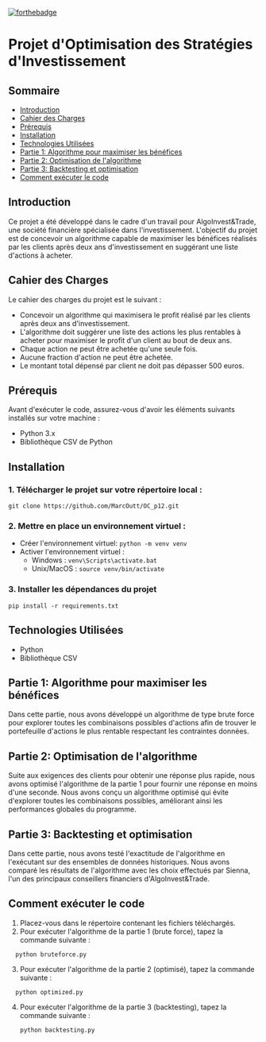 [![forthebadge](https://forthebadge.com/images/badges/made-with-python.svg)](https://forthebadge.com)
# Projet d'Optimisation des Stratégies d'Investissement

## Sommaire
- [Introduction](#introduction)
- [Cahier des Charges](#cahier-des-charges)
- [Prérequis](#prérequis)
- [Installation](#installation)
- [Technologies Utilisées](#technologies-utilisées)
- [Partie 1: Algorithme pour maximiser les bénéfices](#partie-1-algorithme-pour-maximiser-les-bénéfices)
- [Partie 2: Optimisation de l'algorithme](#partie-2-optimisation-de-lalgorithme)
- [Partie 3: Backtesting et optimisation](#partie-3-backtesting-et-optimisation)
- [Comment exécuter le code](#comment-exécuter-le-code)

## Introduction
Ce projet a été développé dans le cadre d'un travail pour AlgoInvest&Trade, une société financière spécialisée dans l'investissement. L'objectif du projet est de concevoir un algorithme capable de maximiser les bénéfices réalisés par les clients après deux ans d'investissement en suggérant une liste d'actions à acheter.

## Cahier des Charges
Le cahier des charges du projet est le suivant :
- Concevoir un algorithme qui maximisera le profit réalisé par les clients après deux ans d'investissement.
- L'algorithme doit suggérer une liste des actions les plus rentables à acheter pour maximiser le profit d'un client au bout de deux ans.
- Chaque action ne peut être achetée qu'une seule fois.
- Aucune fraction d'action ne peut être achetée.
- Le montant total dépensé par client ne doit pas dépasser 500 euros.

## Prérequis
Avant d'exécuter le code, assurez-vous d'avoir les éléments suivants installés sur votre machine :
- Python 3.x
- Bibliothèque CSV de Python

## Installation

### 1. Télécharger le projet sur votre répertoire local : 
```
git clone https://github.com/MarcOutt/OC_p12.git
```
### 2. Mettre en place un environnement virtuel :
* Créer l'environnement virtuel: `python -m venv venv`
* Activer l'environnement virtuel :
    * Windows : `venv\Scripts\activate.bat`
    * Unix/MacOS : `source venv/bin/activate`
    
### 3. Installer les dépendances du projet
```
pip install -r requirements.txt
```


## Technologies Utilisées
- Python
- Bibliothèque CSV

## Partie 1: Algorithme pour maximiser les bénéfices
Dans cette partie, nous avons développé un algorithme de type brute force pour explorer toutes les combinaisons possibles d'actions afin de trouver le portefeuille d'actions le plus rentable respectant les contraintes données.

## Partie 2: Optimisation de l'algorithme
Suite aux exigences des clients pour obtenir une réponse plus rapide, nous avons optimisé l'algorithme de la partie 1 pour fournir une réponse en moins d'une seconde. Nous avons conçu un algorithme optimisé qui évite d'explorer toutes les combinaisons possibles, améliorant ainsi les performances globales du programme.

## Partie 3: Backtesting et optimisation
Dans cette partie, nous avons testé l'exactitude de l'algorithme en l'exécutant sur des ensembles de données historiques. Nous avons comparé les résultats de l'algorithme avec les choix effectués par Sienna, l'un des principaux conseillers financiers d'AlgoInvest&Trade.

## Comment exécuter le code
1. Placez-vous dans le répertoire contenant les fichiers téléchargés.
2. Pour exécuter l'algorithme de la partie 1 (brute force), tapez la commande suivante :
 ```
   python bruteforce.py
```
3. Pour exécuter l'algorithme de la partie 2 (optimisé), tapez la commande suivante :
 ```
   python optimized.py
```
4. Pour exécuter l'algorithme de la partie 3 (backtesting), tapez la commande suivante :
    ```
   python backtesting.py
```

